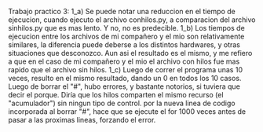 Trabajo practico 3:
1_a) Se puede notar una reduccion en el tiempo de ejecucion, cuando ejecuto el archivo conhilos.py, a comparacion del archivo sinhilos.py  que es mas lento. Y no, no es predecible.
1_b) Los tiempos de ejecucion entre los archivos de mi compañero y el mio son relativamente similares, la diferencia puede deberse a los distintos hardwares, y otras situaciones que desconozco. Aun asi el resultado es el mismo, y me refiero a que en el caso de mi compañero
y el mio el archivo con hilos fue mas rapido que el archivo sin hilos.
1_c) Luego de correr el programa unas 10 veces, resulto en el mismo resultado, dando un 0 en todos los 10 casos. Luego de borrar el "#", hubo errores, y bastante notorios, si tuviera que decir el porque. Diría que  los hilos comparten el mismo recurso (el "acumulador") sin ningun tipo de control. por la nueva linea de codigo incorporada al borrar "#", hace que se ejecute el for 1000 veces antes de pasar a las proximas lineas, forzando el error.